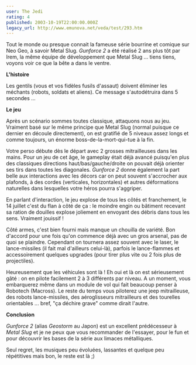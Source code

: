```yaml
---
user: The Jedi
rating: 4
published: 2003-10-19T22:00:00.000Z
legacy_url: http://www.emunova.net/veda/test/293.htm
---
```

Tout le monde ou presque connait la fameuse série bourrine et comique sur Neo Geo, à savoir Metal Slug. _Gunforce 2_ a été réalisé 2 ans plus tôt par Irem, la même équipe de développement que Metal Slug ... tiens tiens, voyons voir ce que la bête a dans le ventre.  

  

**L'histoire**  

Les gentils (vous et vos fidèles fusils d'assaut) doivent éliminer les méchants (robots, soldats et aliens). Ce message s'autodétruira dans 5 secondes ...  

  

**Le jeu**  

Après un scénario sommes toutes classique, attaquons nous au jeu. Vraiment basé sur le même principe que Metal Slug (normal puisque ce dernier en découle directement), on est gratifié de 5 niveaux assez longs et comme toujours, un énorme boss-de-la-mort-qui-tue à la fin.  

  

Votre perso débute dès le départ avec 2 grosses mitrailleuses dans les mains. Pour un jeu de cet âge, le gameplay était déjà avancé puisqu'en plus des classiques directions haut/bas/gauche/droite on pouvait déjà orienter ses tirs dans toutes les diagonales. _Gunforce 2_ donne également la part belle aux interactions avec les décors car on peut souvent s'accrocher aux plafonds, à des cordes (verticales, horizontales) et autres déformations naturelles dans lesquelles votre héros pourra s'aggriper.  

En parlant d'interaction, le jeu explose de tous les côtés et franchement, le 14 juillet c'est du flan à côté de ça : le moindre engin ou bâtiment recevant sa ration de douilles explose joliement en envoyant des débris dans tous les sens. Vraiment jouissif !  

Côté armes, c'est bien fourni mais manque un chouilla de variété. Bon d'accord pour une fois qu'on commence déjà avec un gros arsenal, pas de quoi se plaindre. Cependant on tournera assez souvent avec le laser, le lance-missiles (il fait mal d'ailleurs celui-là), parfois le lance-flammes et accessoirement quelques upgrades (pour tirer plus vite ou 2 fois plus de projectiles).  

Heureusement que les véhicules sont là ! Eh oui et là on est sérieusement gâté : on en pilote facilement 2 à 3 différents par niveau. A un moment, vous embarquerez même dans un module de vol qui fait beaucoup penser à Robotech (Macross). Le reste du temps vous piloterez une jeep mitrailleuse, des robots lance-missiles, des aéroglisseurs mitrailleurs et des tourelles orientables ... bref, "ça déchire grave" comme dirait l'autre.  

  

**Conclusion**  

_Gunforce 2_ (alias _Geostorm_ au Japon) est un excellent prédécesseur à _Metal Slug_ et je ne peux que vous recommander de l'essayer, pour le fun et pour découvrir les bases de la série aux limaces métalliques.  

Seul regret, les musiques peu évoluées, lassantes et quelque peu répétitives mais bon, le reste est là ;)